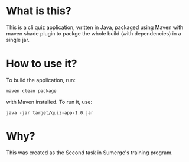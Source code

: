 # What is this?
This is a cli quiz application, written in Java, packaged using Maven with maven shade plugin to packge the whole build (with dependencies) in a single jar.
# How to use it?
To build the application, run:
```
maven clean package
```
with Maven installed.
To run it, use:
```
java -jar target/quiz-app-1.0.jar
```
# Why?
This was created as the Second task in Sumerge's training program.
